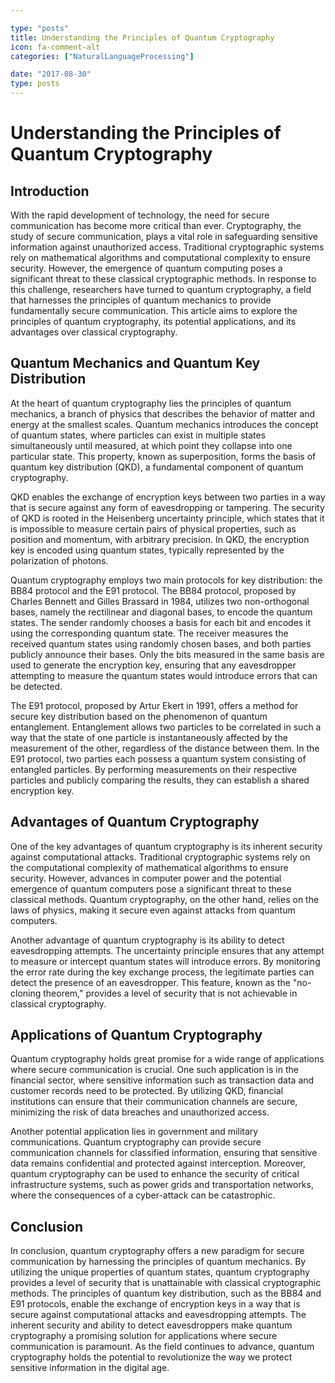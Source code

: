 ```yaml
---

type: "posts"
title: Understanding the Principles of Quantum Cryptography
icon: fa-comment-alt
categories: ["NaturalLanguageProcessing"]

date: "2017-08-30"
type: posts
---
```





# Understanding the Principles of Quantum Cryptography

## Introduction

With the rapid development of technology, the need for secure communication has become more critical than ever. Cryptography, the study of secure communication, plays a vital role in safeguarding sensitive information against unauthorized access. Traditional cryptographic systems rely on mathematical algorithms and computational complexity to ensure security. However, the emergence of quantum computing poses a significant threat to these classical cryptographic methods. In response to this challenge, researchers have turned to quantum cryptography, a field that harnesses the principles of quantum mechanics to provide fundamentally secure communication. This article aims to explore the principles of quantum cryptography, its potential applications, and its advantages over classical cryptography.

## Quantum Mechanics and Quantum Key Distribution

At the heart of quantum cryptography lies the principles of quantum mechanics, a branch of physics that describes the behavior of matter and energy at the smallest scales. Quantum mechanics introduces the concept of quantum states, where particles can exist in multiple states simultaneously until measured, at which point they collapse into one particular state. This property, known as superposition, forms the basis of quantum key distribution (QKD), a fundamental component of quantum cryptography.

QKD enables the exchange of encryption keys between two parties in a way that is secure against any form of eavesdropping or tampering. The security of QKD is rooted in the Heisenberg uncertainty principle, which states that it is impossible to measure certain pairs of physical properties, such as position and momentum, with arbitrary precision. In QKD, the encryption key is encoded using quantum states, typically represented by the polarization of photons.

Quantum cryptography employs two main protocols for key distribution: the BB84 protocol and the E91 protocol. The BB84 protocol, proposed by Charles Bennett and Gilles Brassard in 1984, utilizes two non-orthogonal bases, namely the rectilinear and diagonal bases, to encode the quantum states. The sender randomly chooses a basis for each bit and encodes it using the corresponding quantum state. The receiver measures the received quantum states using randomly chosen bases, and both parties publicly announce their bases. Only the bits measured in the same basis are used to generate the encryption key, ensuring that any eavesdropper attempting to measure the quantum states would introduce errors that can be detected.

The E91 protocol, proposed by Artur Ekert in 1991, offers a method for secure key distribution based on the phenomenon of quantum entanglement. Entanglement allows two particles to be correlated in such a way that the state of one particle is instantaneously affected by the measurement of the other, regardless of the distance between them. In the E91 protocol, two parties each possess a quantum system consisting of entangled particles. By performing measurements on their respective particles and publicly comparing the results, they can establish a shared encryption key.

## Advantages of Quantum Cryptography

One of the key advantages of quantum cryptography is its inherent security against computational attacks. Traditional cryptographic systems rely on the computational complexity of mathematical algorithms to ensure security. However, advances in computer power and the potential emergence of quantum computers pose a significant threat to these classical methods. Quantum cryptography, on the other hand, relies on the laws of physics, making it secure even against attacks from quantum computers.

Another advantage of quantum cryptography is its ability to detect eavesdropping attempts. The uncertainty principle ensures that any attempt to measure or intercept quantum states will introduce errors. By monitoring the error rate during the key exchange process, the legitimate parties can detect the presence of an eavesdropper. This feature, known as the "no-cloning theorem," provides a level of security that is not achievable in classical cryptography.

## Applications of Quantum Cryptography

Quantum cryptography holds great promise for a wide range of applications where secure communication is crucial. One such application is in the financial sector, where sensitive information such as transaction data and customer records need to be protected. By utilizing QKD, financial institutions can ensure that their communication channels are secure, minimizing the risk of data breaches and unauthorized access.

Another potential application lies in government and military communications. Quantum cryptography can provide secure communication channels for classified information, ensuring that sensitive data remains confidential and protected against interception. Moreover, quantum cryptography can be used to enhance the security of critical infrastructure systems, such as power grids and transportation networks, where the consequences of a cyber-attack can be catastrophic.

## Conclusion

In conclusion, quantum cryptography offers a new paradigm for secure communication by harnessing the principles of quantum mechanics. By utilizing the unique properties of quantum states, quantum cryptography provides a level of security that is unattainable with classical cryptographic methods. The principles of quantum key distribution, such as the BB84 and E91 protocols, enable the exchange of encryption keys in a way that is secure against computational attacks and eavesdropping attempts. The inherent security and ability to detect eavesdroppers make quantum cryptography a promising solution for applications where secure communication is paramount. As the field continues to advance, quantum cryptography holds the potential to revolutionize the way we protect sensitive information in the digital age.